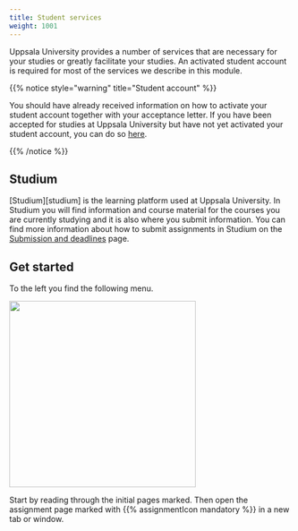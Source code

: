 ```yaml
---
title: Student services
weight: 1001
---
```


Uppsala University provides a number of services that are necessary for your
studies or greatly facilitate your studies. An activated student account is
required for most of the services we describe in this module.

{{% notice style="warning" title="Student account" %}}

You should have already received information on how to activate your student
account together with your acceptance letter. If you have been accepted for
studies at Uppsala University but have not yet activated your student account,
you can do so [here][activate].

[activate]: https://konto.weblogin.uu.se/index-en.html 

{{% /notice %}}

## Studium

[Studium][studium] is the learning platform used at Uppsala University. In Studium you
will find information and course material for the courses you are currently
studying and it is also where you submit information. You can find more
information about how to submit assignments in Studium on the [Submission and
deadlines](../submission-and-deadlines) page.

## Get started

To the left you find the following menu. 

<img src="/images/2024/studenttjanster/eng_studenttjanster_index.png" style="width:333px"/>

Start by reading through the initial pages marked. Then open the
assignment page marked with {{% assignmentIcon mandatory %}} in a new tab or window.

